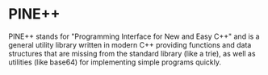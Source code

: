 # PINE++
PINE++ stands for "Programming Interface for New and Easy C++" and is a general 
utility library written in modern C++ providing functions and data structures that are
missing from the standard library (like a trie), as well as utilities (like base64) for 
implementing simple programs quickly.
